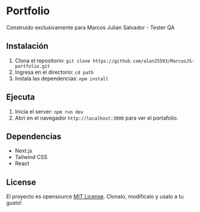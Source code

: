 # Portfolio 

Construido exclusivamente para Marcos Julian Salvador - Tester QA

## Instalación

1. Clona el repositorio: `git clone https://github.com/alan25593/MarcosJS-portfolio.git`
2. Ingresa en el directorio: `cd path`
3. Instala las dependencias: `npm install`

## Ejecuta

1. Inicia el server: `npm run dev`
2. Abri en el navegador `http://localhost:3000` para ver el portafolio.

## Dependencias

- Next.js
- Tailwind CSS
- React

## License

El proyecto es opensource [MIT License](https://opensource.org/licenses/MIT). Clonalo, modificalo y usalo a tu gusto!
